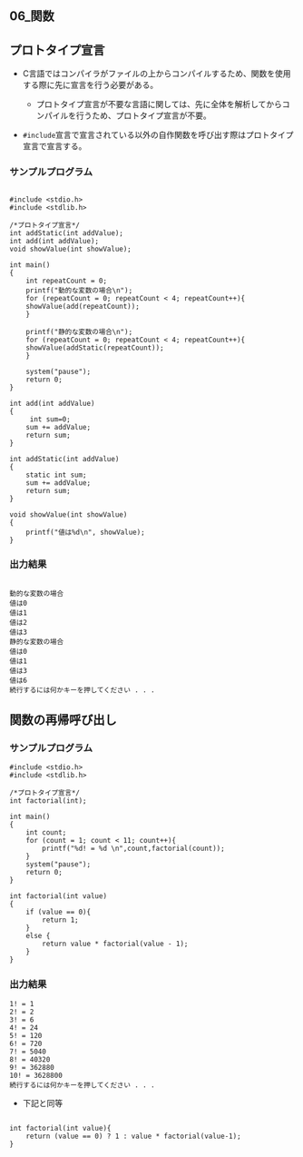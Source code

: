 06\_関数
---

## プロトタイプ宣言

- C言語ではコンパイラがファイルの上からコンパイルするため、関数を使用する際に先に宣言を行う必要がある。
  - プロトタイプ宣言が不要な言語に関しては、先に全体を解析してからコンパイルを行うため、プロトタイプ宣言が不要。

- `#include`宣言で宣言されている以外の自作関数を呼び出す際はプロトタイプ宣言で宣言する。

### サンプルプログラム

```funcUtility:C

#include <stdio.h>
#include <stdlib.h>

/*プロトタイプ宣言*/
int addStatic(int addValue);
int add(int addValue);
void showValue(int showValue);

int main()
{
	int repeatCount = 0;
	printf("動的な変数の場合\n");
	for (repeatCount = 0; repeatCount < 4; repeatCount++){
	showValue(add(repeatCount));
	}

	printf("静的な変数の場合\n");
	for (repeatCount = 0; repeatCount < 4; repeatCount++){
	showValue(addStatic(repeatCount));
	}

	system("pause");
	return 0;
}

int add(int addValue)
{
	 int sum=0;
	sum += addValue;
	return sum;
}

int addStatic(int addValue)
{
	static int sum;
	sum += addValue;
	return sum;
}

void showValue(int showValue)
{
	printf("値は%d\n", showValue);
}

```

### 出力結果

```output

動的な変数の場合
値は0
値は1
値は2
値は3
静的な変数の場合
値は0
値は1
値は3
値は6
続行するには何かキーを押してください . . .

```

## 関数の再帰呼び出し

### サンプルプログラム

```
#include <stdio.h>
#include <stdlib.h>

/*プロトタイプ宣言*/
int factorial(int);

int main()
{
	int count;
	for (count = 1; count < 11; count++){
		printf("%d! = %d \n",count,factorial(count));
	}
	system("pause");
	return 0;
}

int factorial(int value)
{
	if (value == 0){
		return 1;
	}
	else {
		return value * factorial(value - 1);
	}
}

```

### 出力結果

```
1! = 1
2! = 2
3! = 6
4! = 24
5! = 120
6! = 720
7! = 5040
8! = 40320
9! = 362880
10! = 3628800
続行するには何かキーを押してください . . .

```

- 下記と同等

```rewrite:C

int factorial(int value){
	return (value == 0) ? 1 : value * factorial(value-1);
}

```

